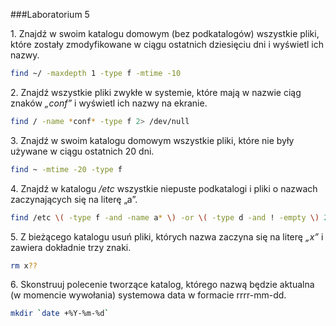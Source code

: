 ###Laboratorium 5

1\. Znajdź w swoim katalogu domowym (bez podkatalogów) wszystkie pliki, które zostały zmodyfikowane w ciągu ostatnich dziesięciu dni i wyświetl ich nazwy.
```sh
find ~/ -maxdepth 1 -type f -mtime -10
```

2\. Znajdź wszystkie pliki zwykłe w systemie, które mają w nazwie ciąg znaków *„conf”* i wyświetl ich nazwy na ekranie.
```sh
find / -name *conf* -type f 2> /dev/null
```

3\. Znajdź w swoim katalogu domowym wszystkie pliki, które nie były używane w ciągu ostatnich 20 dni.
```sh
find ~ -mtime -20 -type f
```
4\. Znajdź w katalogu */etc* wszystkie niepuste podkatalogi i pliki o nazwach zaczynających się na literę „a”.
```sh
find /etc \( -type f -and -name a* \) -or \( -type d -and ! -empty \) 2> /dev/null
```

5\. Z bieżącego katalogu usuń pliki, których nazwa zaczyna się na literę *„x”* i zawiera dokładnie trzy znaki.
```sh
rm x??
```
6\. Skonstruuj polecenie tworzące katalog, którego nazwą będzie aktualna (w momencie wywołania) systemowa data w formacie rrrr-mm-dd.
```sh
mkdir `date +%Y-%m-%d`
```
